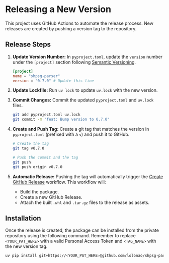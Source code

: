 
# Releasing a New Version

This project uses GitHub Actions to automate the release process. New releases are created by pushing a version tag to the repository.

## Release Steps

1.  **Update Version Number:**
    In `pyproject.toml`, update the `version` number under the `[project]` section following [Semantic Versioning](https://semver.org/).

    ```toml
    [project]
    name = "shpsg-parser"
    version = "0.7.0" # Update this line
    ```

2.  **Update Lockfile:**
    Run `uv lock` to update `uv.lock` with the new version.

3.  **Commit Changes:**
    Commit the updated `pyproject.toml` and `uv.lock` files.

    ```bash
    git add pyproject.toml uv.lock
    git commit -m "feat: Bump version to 0.7.0"
    ```

4.  **Create and Push Tag:**
    Create a git tag that matches the version in `pyproject.toml` (prefixed with a `v`) and push it to GitHub.

    ```bash
    # Create the tag
    git tag v0.7.0

    # Push the commit and the tag
    git push
    git push origin v0.7.0
    ```

5.  **Automatic Release:**
    Pushing the tag will automatically trigger the [Create GitHub Release](https://github.com/lolonao/shpsg-parser/actions/workflows/create-release.yml) workflow. This workflow will:
    *   Build the package.
    *   Create a new GitHub Release.
    *   Attach the built `.whl` and `.tar.gz` files to the release as assets.

## Installation

Once the release is created, the package can be installed from the private repository using the following command. Remember to replace `<YOUR_PAT_HERE>` with a valid Personal Access Token and `<TAG_NAME>` with the new version tag.

```bash
uv pip install git+https://<YOUR_PAT_HERE>@github.com/lolonao/shpsg-parser.git@<TAG_NAME>
```

